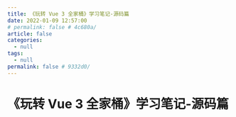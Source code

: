 ```yaml
---
title: 《玩转 Vue 3 全家桶》学习笔记-源码篇
date: 2022-01-09 12:57:00
# permalink: false # 4c680a/
article: false
categories: 
  - null
tags: 
  - null
permalink: false # 9332d0/
---
```


# 《玩转 Vue 3 全家桶》学习笔记-源码篇

